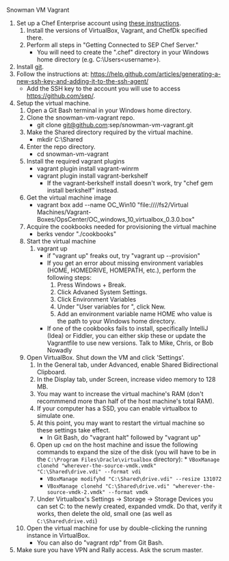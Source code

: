 Snowman VM Vagrant

1. Set up a Chef Enterprise account using [these instructions](https://sepedia.net.sep.com/wiki/Hosted_Chef_Server#Getting_Connected_to_SEP_Chef_Server).
	1. Install the versions of VirtualBox, Vagrant, and ChefDk specified there.
	2. Perform all steps in "Getting Connected to SEP Chef Server."
		* You will need to create the ".chef" directory in your Windows home directory (e.g. C:\Users\<username>).
2. Install [git](https://git-scm.com/).
3. Follow the instructions at: https://help.github.com/articles/generating-a-new-ssh-key-and-adding-it-to-the-ssh-agent/
	* Add the SSH key to the account you will use to access https://github.com/sep/.
4. Setup the virtual machine.
	1. Open a Git Bash terminal in your Windows home directory.
	2. Clone the snowman-vm-vagrant repo.
		* git clone git@github.com:sep/snowman-vm-vagrant.git
	3. Make the Shared directory required by the virtual machine.
		* mkdir C:\\Shared
	4. Enter the repo directory.
		* cd snowman-vm-vagrant
	5. Install the required vagrant plugins
		* vagrant plugin install vagrant-winrm
		* vagrant plugin install vagrant-berkshelf
			* If the vagrant-berkshelf install doesn't work, try "chef gem install berkshelf" instead.
	6. Get the virtual machine image
		* vagrant box add --name OC_Win10 "file:////fs2/Virtual Machines/Vagrant-Boxes/OpsCenter/OC_windows_10_virtualbox_0.3.0.box"
	7. Acquire the cookbooks needed for provisioning the virtual machine
		* berks vendor "./cookbooks"
	8. Start the virtual machine
		1. vagrant up
			* if "vagrant up" freaks out, try "vagrant up --provision"
			* If you get an error about missing environment variables (HOME, HOMEDRIVE, HOMEPATH, etc.), perform the following steps:
				1. Press Windows + Break.
				2. Click Advaned System Settings.
				3. Click Environment Variables
				4. Under "User variables for <username>", click New.
				5. Add an environment variable name HOME who value is the path to your Windows home directory.
			* If one of the cookbooks fails to install, specifically IntelliJ (Idea) or Fiddler, you can either skip these or update the Vagrantfile to use new versions. Talk to Mike, Chris, or Bob Nowadly
	9. Open VirtualBox. Shut down the VM and click 'Settings'.
		1. In the General tab, under Advanced, enable Shared Bidirectional Clipboard.
		2. In the Display tab, under Screen, increase video memory to 128 MB.
		3. You may want to increase the virtual machine's RAM (don't recommmend more than half of the host machine's total RAM).
		3. If your computer has a SSD, you can enable virtualbox to simulate one.
		4. At this point, you may want to restart the virtual machine so these settings take effect.
			* In Git Bash, do "vagrant halt" followed by "vagrant up"
		5. Open up `cmd` on the host machine and issue the following commands to expand the size of the disk (you will have to be in the `C:\Program Files\Oracle\virtualbox` directory):
		        * `VBoxManage clonehd "wherever-the-source-vmdk.vmdk" "C:\Shared\drive.vdi" --format vdi`
			* `VBoxManage modifyhd "C:\Shared\drive.vdi" --resize 131072`
			* `VBoxManage clonehd "C:\Shared\drive.vdi" "wherever-the-source-vmdk-2.vmdk" --format vmdk`
		6. Under Virtualbox's Settings -> Storage -> Storage Devices you can set C: to the newly created, expanded vmdk. Do that, verify it works, then delete the old, small one (as well as `C:\Shared\drive.vdi`)
	10. Open the virtual machine for use by double-clicking the running instance in VirtualBox.
		* You can also do "vagrant rdp" from Git Bash.
5. Make sure you have VPN and Rally access. Ask the scrum master.